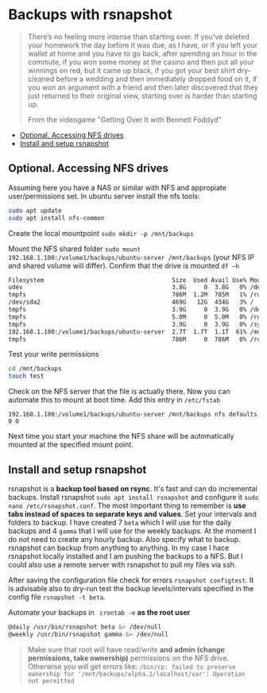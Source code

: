 # Backups with rsnapshot

> There’s no feeling more intense than starting over. If you've deleted your homework the day before it was due, as I have, or if you left your wallet at home and you have to go back, after spending an hour in the commute, if you won some money at the casino and then put all your winnings on red, but it came up black, if you got your best shirt dry-cleaned before a wedding and then immediately dropped food on it, if you won an argument with a friend and then later discovered that they just returned to their original view, starting over is harder than starting up.
>
> From the videogame "Getting Over It with Bennett Foddyd"

<!-- vim-markdown-toc GFM -->

* [Optional. Accessing NFS drives](#optional-accessing-nfs-drives)
* [Install and setup rsnapshot](#install-and-setup-rsnapshot)

<!-- vim-markdown-toc -->

## Optional. Accessing NFS drives

Assuming here you have a NAS or similar with NFS and appropiate user/permissions set. In ubuntu server install the nfs tools:

```bash
sudo apt update
sudo apt install nfs-common
```

Create the local mountpoint `sudo mkdir -p /mnt/backups`

Mount the NFS shared folder `sudo mount 192.168.1.100:/volume1/backups/ubuntu-server /mnt/backups` (your NFS IP and shared volume will differ). Confirm that the drive is mounted `df –h`

```bash
Filesystem                                    Size  Used Avail Use% Mounted on
udev                                          3.8G     0  3.8G   0% /dev
tmpfs                                         786M  1.2M  785M   1% /run
/dev/sda2                                     469G   12G  434G   3% /
tmpfs                                         3.9G     0  3.9G   0% /dev/shm
tmpfs                                         5.0M     0  5.0M   0% /run/lock
tmpfs                                         3.9G     0  3.9G   0% /sys/fs/cgroup
192.168.1.100:/volume1/backups/ubuntu-server  2.7T  1.7T  1.1T  61% /mnt/backups
tmpfs                                         786M     0  786M   0% /run/user/1000
```

Test your write permissions

```bash
cd /mnt/backups
touch test
```

Check on the NFS server that the file is actually there. Now you can automate this to mount at boot time. Add this entry in `/etc/fstab`

`192.168.1.100:/volume1/backups/ubuntu-server /mnt/backups nfs defaults 0 0`

Next time you start your machine the NFS share will be automatically mounted at the specified mount point.

## Install and setup rsnapshot

rsnapshot is a **backup tool based on rsync**. It's fast and can do incremental backups. Install rsnapshot `sudo apt install rsnapshot` and configure it `sudo nano /etc/rsnapshot.conf`. The most important thing to remember is **use tabs instead of spaces to separate keys and values**. Set your intervals and folders to backup. I have created 7 `beta` which I will use for the daily backups and 4 `gamma` that I will use for the weekly backups. At the moment I do not need to create any hourly backup. Also specify what to backup. rsnapshot can backup from anything to anything. In my case I hace rsnapshot locally installed and I am pushing the backups to a NFS. But I could also use a remote server with rsnapshot to pull my files via ssh.

After saving the configuration file check for errors `rsnapshot configtest`. It is advisable also to dry-run test the backup levels/intervals specified in the config file `rsnapshot -t beta`.

Automate your backups in ` crontab -e` **as the root user**

```bash
@daily /usr/bin/rsnapshot beta &> /dev/null
@weekly /usr/bin/rsnapshot gamma &> /dev/null
```

> Make sure that root will have read/write **and admin (change permissions, take ownership)** permissions on the NFS drive. Otherwise you will get errors like:
> `/bin/cp: failed to preserve ownership for '/mnt/backups/alpha.1/localhost/var': Operation not permitted`


